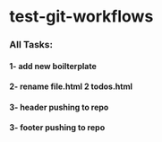 # test-git-workflows

### All Tasks:

#### 1- add new boilterplate

#### 2- rename file.html 2 todos.html

#### 3- header pushing to repo

#### 3- footer pushing to repo
